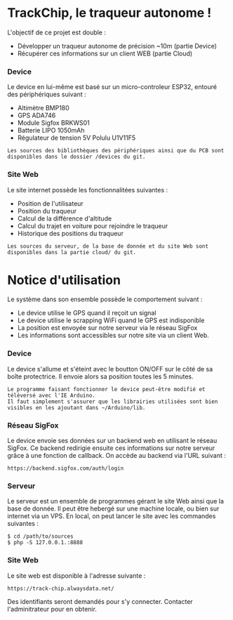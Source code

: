 # TrackChip, le traqueur autonome ! 
L'objectif de ce projet est double :
* Développer un traqueur autonome de précision ~10m (partie Device)
* Récupérer ces informations sur un client WEB (partie Cloud)

### Device
Le device en lui-même est basé sur un micro-controleur ESP32, entouré des périphériques suivant :
* Altimètre BMP180
* GPS ADA746
* Module Sigfox BRKWS01
* Batterie LIPO 1050mAh
* Régulateur de tension 5V Polulu U1V11F5

```
Les sources des bibliothèques des périphériques ainsi que du PCB sont disponibles dans le dossier /devices du git.
```
### Site Web
Le site internet possède les fonctionnalitées suivantes :
* Position de l'utilisateur
* Position du traqueur
* Calcul de la différence d'altitude
* Calcul du trajet en voiture pour rejoindre le traqueur
* Historique des positions du traqueur

```
Les sources du serveur, de la base de donnée et du site Web sont disponibles dans la partie cloud/ du git.
```

# Notice d'utilisation
Le système dans son ensemble possède le comportement suivant :
* Le device utilise le GPS quand il reçoit un signal
* Le device utilise le scrapping WiFi quand le GPS est indisponible
* La position est envoyée sur notre serveur via le réseau SigFox
* Les informations sont accessibles sur notre site via un client Web. 

### Device
Le device s'allume et s'éteint avec le boutton ON/OFF sur le côté de sa boîte protectrice.
Il envoie alors sa position toutes les 5 minutes.
```
Le programme faisant fonctionner le device peut-être modifié et téléversé avec l'IE Arduino.
Il faut simplement s'assurer que les librairies utilisées sont bien visibles en les ajoutant dans ~/Arduino/lib.
```

### Réseau SigFox
Le device envoie ses données sur un backend web en utilisant le réseau SigFox.
Ce backend redirigie ensuite ces informations sur notre serveur grâce à une fonction de callback.
On accède au backend via l'URL suivant :
```
https://backend.sigfox.com/auth/login
```

### Serveur
Le serveur est un ensemble de programmes gérant le site Web ainsi que la base de donnée. 
Il peut être hebergé sur une machine locale, ou bien sur internet via un VPS. 
En local, on peut lancer le site avec les commandes suivantes :
```
$ cd /path/to/sources
$ php -S 127.0.0.1.:8888
```

### Site Web
Le site web est disponible à l'adresse suivante :
```
https://track-chip.alwaysdata.net/
```
Des identifiants seront demandés pour s'y connecter.
Contacter l'adminitrateur pour en obtenir.

